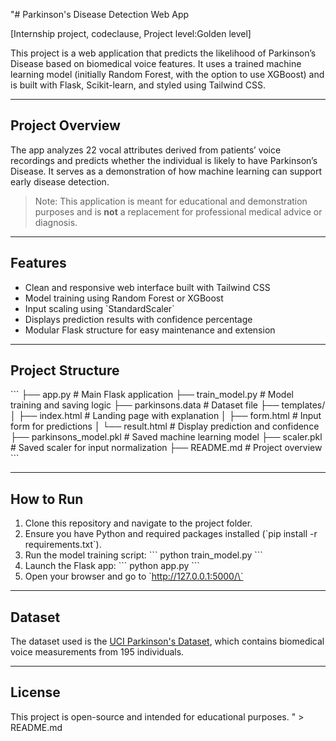 "# Parkinson's Disease Detection Web App

[Internship project, codeclause, Project level:Golden level]

This project is a web application that predicts the likelihood of Parkinson’s Disease based on biomedical voice features. It uses a trained machine learning model (initially Random Forest, with the option to use XGBoost) and is built with Flask, Scikit-learn, and styled using Tailwind CSS.

---

## Project Overview

The app analyzes 22 vocal attributes derived from patients’ voice recordings and predicts whether the individual is likely to have Parkinson’s Disease. It serves as a demonstration of how machine learning can support early disease detection.

> Note: This application is meant for educational and demonstration purposes and is **not** a replacement for professional medical advice or diagnosis.

---

## Features

- Clean and responsive web interface built with Tailwind CSS  
- Model training using Random Forest or XGBoost  
- Input scaling using \`StandardScaler\`  
- Displays prediction results with confidence percentage  
- Modular Flask structure for easy maintenance and extension  

---

## Project Structure



\`\`\`
├── app.py               # Main Flask application
├── train_model.py       # Model training and saving logic
├── parkinsons.data      # Dataset file
├── templates/
│   ├── index.html       # Landing page with explanation
│   ├── form.html        # Input form for predictions
│   └── result.html      # Display prediction and confidence
├── parkinsons_model.pkl # Saved machine learning model
├── scaler.pkl           # Saved scaler for input normalization
├── README.md            # Project overview
\`\`\`



---

## How to Run

1. Clone this repository and navigate to the project folder.
2. Ensure you have Python and required packages installed (\`pip install -r requirements.txt\`).
3. Run the model training script:
   \`\`\`
   python train_model.py
   \`\`\`
4. Launch the Flask app:
   \`\`\`
   python app.py
   \`\`\`
5. Open your browser and go to \`http://127.0.0.1:5000/\`

---

## Dataset

The dataset used is the [UCI Parkinson's Dataset](https://archive.ics.uci.edu/ml/datasets/parkinsons), which contains biomedical voice measurements from 195 individuals.

---

## License

This project is open-source and intended for educational purposes.
" > README.md
